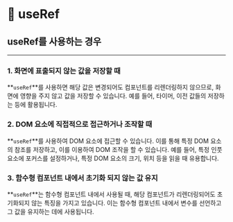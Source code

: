 # 🔨 useRef

## useRef를 사용하는 경우

---

### **1. 화면에 표출되지 않는 값을 저장할 때**

**`useRef`**를 사용하면 해당 값은 변경되어도 컴포넌트를 리렌더링하지 않으므로, 화면에 영향을 주지 않고 값을 저장할 수 있습니다. 예를 들어, 타이머, 이전 값들의 저장하는 등에 활용됩니다.

### **2. DOM 요소에 직접적으로 접근하거나 조작할 때**

**`useRef`**를 사용하여 DOM 요소에 접근할 수 있습니다. 이를 통해 특정 DOM 요소의 참조를 저장하고, 이를 이용하여 DOM 조작을 할 수 있습니다. 예를 들어, 특정 인풋 요소에 포커스를 설정하거나, 특정 DOM 요소의 크기, 위치 등을 읽을 때 유용합니다.

### **3. 함수형 컴포넌트 내에서 초기화 되지 않는 값 유지**

**`useRef`**는 함수형 컴포넌트 내에서 사용될 때, 해당 컴포넌트가 리렌더링되어도 초기화되지 않는 특징을 가지고 있습니다. 이는 함수형 컴포넌트 내에서 변수를 선언하고 그 값을 유지하는 데에 사용됩니다.